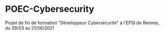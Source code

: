 # POEC-Cybersecurity
Projet de fin de formation "Développeur Cybersécurité" à l'EPSI de Rennes, du 29/03 au 21/06/2021
